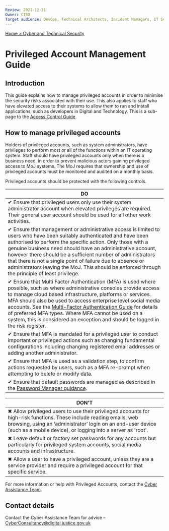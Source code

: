 ```yaml
---
Review: 2021-12-31
Owner: CISO
Target audience: DevOps, Technical Architects, Incident Managers, IT Service Managers, Software Developers
---
```


[Home > Cyber and Technical Security](../..)

# Privileged Account Management Guide

## Introduction

This guide explains how to manage privileged accounts in order to minimise the security risks
associated with their use. This also applies to staff who have elevated access to their systems to allow them to run and install applications, such as developers in Digital and Technology.  This is a sub-page to the [Access Control Guide](https://ministryofjustice.github.io/security-guidance/access-control-guide/#access-control-guide).

## How to manage privileged accounts

Holders of privileged accounts, such as system administrators, have privileges to perform most or all
of the functions within an IT operating system. Staff should have privileged accounts only when
there is a business need, in order to prevent malicious actors gaining privileged access to MoJ
systems. The MoJ requires that ownership and use of privileged accounts must be monitored and
audited on a monthly basis.

Privileged accounts should be protected with the following controls.

| DO |
| --- |
| ✔ Ensure that privileged users only use their system administrator account when elevated privileges are required. Their general user account should be used for all other work activities. |
| ✔ Ensure that management or administrative access is limited to users who have been suitably authenticated and have been authorised to perform the specific action. Only those with a genuine business need should have an administrative account, however there should be a sufficient number of administrators that there is not a single point of failure due to absence or administrators leaving the MoJ. This should be enforced through the principle of least privilege. |
| ✔ Ensure that Multi Factor Authentication (MFA) is used where possible, such as where administrative consoles provide access to manage cloud based infrastructure, platforms or services. MFA should also be used to access enterprise level social media accounts. See the [Multi-Factor Authentication Guide](https://ministryofjustice.github.io/security-guidance/multi-factor-authentication-mfa-guide/#multi-factor-authentication-mfa-guide) for details of preferred MFA types. Where MFA cannot be used on a system, this is considered an exception and should be logged in the risk register. |
| ✔ Ensure that MFA is mandated for a privileged user to conduct important or privileged actions such as changing fundamental configurations including changing registered email addresses or adding another administrator. |
| ✔ Ensure that MFA is used as a validation step, to confirm actions requested by users, such as a MFA re-prompt when attempting to delete or modify data. |
| ✔ Ensure that default passwords are managed as described in the [Password Manager guidance](https://ministryofjustice.github.io/security-guidance/password-managers/#password-managers). |

| DON’T |
| --- |
| ✖ Allow privileged users to use their privileged accounts for high-risk functions. These include reading emails, web browsing, using an ‘administrator’ login on an end-user device (such as a mobile device), or logging into a server as 'root'. |
| ✖ Leave default or factory set passwords for any accounts but particularly for privileged system accounts, social media accounts and infrastructure. |
| ✖ Allow a user to have a privileged account, unless they are a service provider and require a privileged account for that specific service. |

<!-- Further details of privileged user responsibilities can be found in the [Privileged User Guide](../privileged-user-guide/). -->

For more information or help with Privileged Accounts, contact the [Cyber Assistance Team](mailto:CyberConsultancy@digital.justice.gov.uk).

## Contact details

Contact the Cyber Assistance Team for advice – [CyberConsultancy@digital.justice.gov.uk](mailto:CyberConsultancy@digital.justice.gov.uk)
